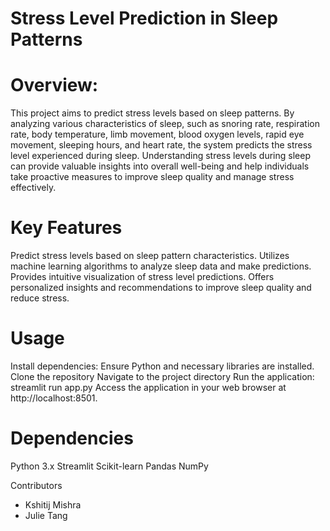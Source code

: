 # Stress Level Prediction in Sleep Patterns

# Overview:
This project aims to predict stress levels based on sleep patterns. By analyzing various characteristics of sleep, such as snoring rate, respiration rate, body temperature, limb movement, blood oxygen levels, rapid eye movement, sleeping hours, and heart rate, the system predicts the stress level experienced during sleep. Understanding stress levels during sleep can provide valuable insights into overall well-being and help individuals take proactive measures to improve sleep quality and manage stress effectively.


# Key Features
Predict stress levels based on sleep pattern characteristics.
Utilizes machine learning algorithms to analyze sleep data and make predictions.
Provides intuitive visualization of stress level predictions.
Offers personalized insights and recommendations to improve sleep quality and reduce stress.


# Usage
Install dependencies: Ensure Python and necessary libraries are installed.
Clone the repository
Navigate to the project directory
Run the application: streamlit run app.py
Access the application in your web browser at http://localhost:8501.


# Dependencies
Python 3.x
Streamlit
Scikit-learn
Pandas
NumPy



Contributors

- Kshitij Mishra
- Julie Tang

